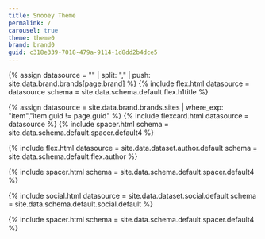 ```yaml
---
title: Snooey Theme
permalink: /
carousel: true
theme: theme0
brand: brand0
guid: c318e339-7018-479a-9114-1d8dd2b4dce5
---
```

<!--v1.2.135 pages/home/home.md-->

<!-- title - trick to create array and then add to the array-->
{% assign datasource = "" | split: "," | push: site.data.brand.brands[page.brand] %}
{% include flex.html datasource = datasource schema = site.data.schema.default.flex.h1title  %}

<!-- feature VNEXT Improve where_exp-->
{% assign datasource = site.data.brand.brands.sites | where_exp: "item","item.guid != page.guid" %}
{% include flexcard.html datasource = datasource %}
{% include spacer.html schema = site.data.schema.default.spacer.default4 %}

<!-- custom -->

<!---->


<!-- author -->
{% include flex.html datasource = site.data.dataset.author.default schema = site.data.schema.default.flex.author %}

{% include spacer.html schema = site.data.schema.default.spacer.default4 %}
<!-- social -->
{% include social.html datasource = site.data.dataset.social.default schema = site.data.schema.default.social.default %}

{% include spacer.html schema = site.data.schema.default.spacer.default4 %}